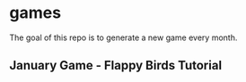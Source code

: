 # games
The goal of this repo is to generate a new game every month. 
## January Game - Flappy Birds Tutorial 
